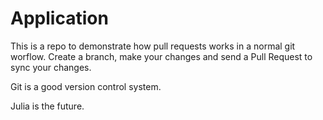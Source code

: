 # Application

This is a repo to demonstrate how pull requests works in a normal git worflow. Create a branch, make your changes and send a Pull Request to sync your changes.

Git is a good version control system.

Julia is the future.